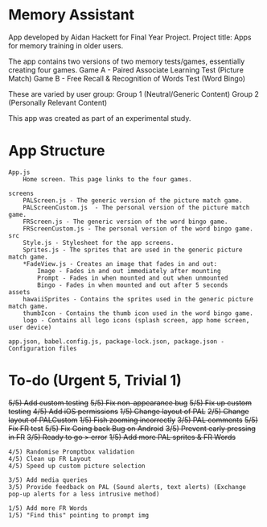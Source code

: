 Memory Assistant
========================================
App developed by Aidan Hackett for Final Year Project.
Project title: Apps for memory training in older users.

The app contains two versions of two memory tests/games, essentially creating four games.
        Game A - Paired Associate Learning Test (Picture Match)
        Game B -  Free Recall & Recognition of Words Test (Word Bingo)     
    
These are varied by user group:
        Group 1 (Neutral/Generic Content)
        Group 2 (Personally Relevant Content)

This app was created as part of an experimental study.

App Structure
=== 
   
    App.js
        Home screen. This page links to the four games.

    screens
        PALScreen.js - The generic version of the picture match game.
        PALScreenCustom.js  - The personal version of the picture match game.
        FRScreen.js - The generic version of the word bingo game.
        FRScreenCustom.js - The personal version of the word bingo game.
    src
        Style.js - Stylesheet for the app screens.
        Sprites.js - The sprites that are used in the generic picture match game. 
        *FadeView.js - Creates an image that fades in and out:
            Image - Fades in and out immediately after mounting 
            Prompt - Fades in when mounted and out when unmounted
            Bingo - Fades in when mounted and out after 5 seconds 
    assets
        hawaiiSprites - Contains the sprites used in the generic picture match game.
        thumbIcon - Contains the thumb icon used in the word bingo game.
        logo - Contains all logo icons (splash screen, app home screen, user device)

    app.json, babel.config.js, package-lock.json, package.json - Configuration files 

To-do (Urgent 5, Trivial 1)
======
~~5/5) Add custom testing~~
~~5/5) Fix non-appearance bug~~ 
~~5/5) Fix up custom testing~~ 
~~4/5) Add iOS permissions~~
~~1/5) Change layout of PAL~~
~~2/5) Change layout of PALCustom~~ 
~~1/5) Fish zooming incorrectly~~
~~3/5) PAL comments~~
~~5/5) Fix FR test~~
~~5/5) Fix Going back Bug on Android~~
~~3/5) Prevent early pressing in FR~~
~~3/5) Ready to go > error~~ 
~~1/5) Add more PAL sprites & FR Words~~

    4/5) Randomise Promptbox validation
    4/5) Clean up FR Layout
    4/5) Speed up custom picture selection

    3/5) Add media queries
    3/5) Provide feedback on PAL (Sound alerts, text alerts) (Exchange pop-up alerts for a less intrusive method)    
    
    1/5) Add more FR Words
    1/5) "Find this" pointing to prompt img 


    

